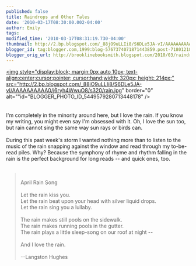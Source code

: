 ```yaml
---
published: false
title: Raindrops and Other Tales
date: '2010-03-17T08:30:00.002-04:00'
author: Emily
tags: 
modified_time: '2010-03-17T08:31:19.730-04:00'
thumbnail: http://2.bp.blogspot.com/_88jO9uLLIi8/S6DLe5JA-vI/AAAAAAAAAA0/j6ryh4WwuO8/s72-c/rain.jpg
blogger_id: tag:blogger.com,1999:blog-5767374071871443859.post-718012185518141531
blogger_orig_url: http://brooklinebooksmith.blogspot.com/2010/03/raindrops-and-other-tales.html
---
```


<a onblur="try {parent.deselectBloggerImageGracefully();} catch(e) {}" href="http://2.bp.blogspot.com/_88jO9uLLIi8/S6DLe5JA-vI/AAAAAAAAAA0/j6ryh4WwuO8/s1600-h/rain.jpg"><img style="display:block; margin:0px auto 10px; text-align:center;cursor:pointer; cursor:hand;width: 320px; height: 214px;" src="http://2.bp.blogspot.com/_88jO9uLLIi8/S6DLe5JA-vI/AAAAAAAAAA0/j6ryh4WwuO8/s320/rain.jpg" border="0" alt=""id="BLOGGER_PHOTO_ID_5449579280713448178" /></a><br /><br /> <br />I'm completely in the minority around here, but I love the rain.  If you know my writing, you might even say I'm obsessed with it.  Oh, I love the sun too, but rain cannot sing the same way sun rays or birds can.<br /> <br />During this past week's storm I wanted nothing more than to listen to the music of the rain snapping against the window and read through my to-be-read piles.  Why?  Because the symphony of rhyme and rhythm falling in the rain is the perfect background for long reads -- and quick ones, too.<br /> <br /><blockquote> <br />April Rain Song<br /> <br />Let the rain kiss you.<br />Let the rain beat upon your head with silver liquid drops.<br />Let the rain sing you a lullaby.<br /><br />The rain makes still pools on the sidewalk.<br />The rain makes running pools in the gutter.<br />The rain plays a little sleep-song on our roof at night --<br /><br />And I love the rain.<br /><br />--Langston Hughes</blockquote>